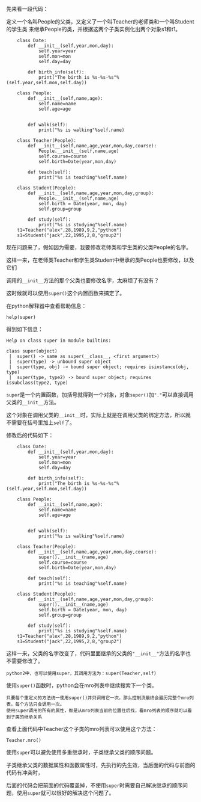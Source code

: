 先来看一段代码：

定义一个名叫People的父类，又定义了一个叫Teacher的老师类和一个叫Student的学生类
来继承People的类，并根据这两个子类实例化出两个对象s1和t1。

        class Date:
            def __init__(self,year,mon,day):
                self.year=year
                self.mon=mon
                self.day=day
        
            def birth_info(self):
                print("The birth is %s-%s-%s"%(self.year,self.mon,self.day))
        
        class People:
            def __init__(self,name,age):
                self.name=name
                self.age=age
        
        
            def walk(self):
                print("%s is walking"%self.name)
        
        class Teacher(People):
            def __init__(self,name,age,year,mon,day,course):
                People.__init__(self,name,age)
                self.course=course
                self.birth=Date(year,mon,day)
        
            def teach(self):
                print("%s is teaching"%self.name)
        
        class Student(People):
            def __init__(self,name,age,year,mon,day,group):
                People.__init__(self,name,age)
                self.birth = Date(year, mon, day)
                self.group=group
        
            def study(self):
                print("%s is studying"%self.name)
        t1=Teacher("alex",28,1989,9,2,"python")
        s1=Student("jack",22,1995,2,8,"group2")
        
现在问题来了，假如因为需要，我要修改老师类和学生类的父类People的名字。

这样一来，在老师类Teacher和学生类Student中继承的类People也要修改，以及它们

调用的`__init__`方法的那个父类也要修改名字，太麻烦了有没有？

这时候就可以使用`super()`这个内置函数来搞定了。

在python解释器中查看帮助信息：

    help(super)
    
得到如下信息：

    Help on class super in module builtins:
    
    class super(object)
     |  super() -> same as super(__class__, <first argument>)
     |  super(type) -> unbound super object
     |  super(type, obj) -> bound super object; requires isinstance(obj, type)
     |  super(type, type2) -> bound super object; requires issubclass(type2, type)
     
`super`是一个内置函数，加括号就得到一个对象，对象`super()`加`"."`可以直接调用父类的`__init__`方法。

这个对象在调用父类的`__init__`时，实际上就是在调用父类的绑定方法，所以就不需要在括号里加上`self`了。

修改后的代码如下：

        class Date:
            def __init__(self,year,mon,day):
                self.year=year
                self.mon=mon
                self.day=day
        
            def birth_info(self):
                print("The birth is %s-%s-%s"%(self.year,self.mon,self.day))
        
        class People:
            def __init__(self,name,age):
                self.name=name
                self.age=age
        
        
            def walk(self):
                print("%s is walking"%self.name)
        
        class Teacher(People):
            def __init__(self,name,age,year,mon,day,course):
                super().__init__(name,age)
                self.course=course
                self.birth=Date(year,mon,day)
        
            def teach(self):
                print("%s is teaching"%self.name)
        
        class Student(People):
            def __init__(self,name,age,year,mon,day,group):
                super().__init__(name,age)
                self.birth = Date(year, mon, day)
                self.group=group
        
            def study(self):
                print("%s is studying"%self.name)
        t1=Teacher("alex",28,1989,9,2,"python")
        s1=Student("jack",22,1995,2,8,"group2")    	

这样一来，父类的名字改变了，代码里面继承的父类的`"__init__"`方法的名字也不需要修改了。

    python2中，也可以使用super，其调用方法为：super(Teacher,self)

使用`super()`函数时，python会在mro列表中继续搜索下一个类。
```
只要每个重定义的方法统一使用super()并只调用它一次，那么控制流最终会遍历完整个mro列表。每个方法只会调用一次。
使用super调用的所有的属性，都是从mro列表当前的位置往后找，看mro列表的顺序就可以看到子类的继承关系
```
查看上面代码中Teacher这个子类的mro列表可以使用这个方法：

    Teacher.mro()	
    
使用`super`可以避免使用多重继承时，子类继承父类的顺序问题。

子类继承父类的数据属性和函数属性时，先执行的先生效，当后面的代码与前面的代码有冲突时，

后面的代码会把前面的代码覆盖掉，不使用`super`时需要自己解决继承的顺序问题，使用`super`就可以很好的解决这个问题了。		